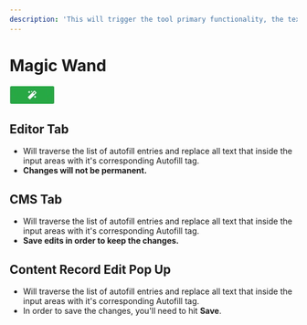 ```yaml
---
description: 'This will trigger the tool primary functionality, the text replacing.'
---
```


# Magic Wand

![Magic Wand Button](../images/Apply_autofills.jpg)

## Editor Tab

* Will traverse the list of autofill entries and replace all text that inside the input areas with it's corresponding Autofill tag.
* **Changes will not be permanent.**

## CMS Tab

* Will traverse the list of autofill entries and replace all text that inside the input areas with it's corresponding Autofill tag.
* **Save edits in order to keep the changes.**

## Content Record Edit Pop Up

* Will traverse the list of autofill entries and replace all text that inside the input areas with it's corresponding Autofill tag.
* In order to save the changes, you'll need to hit **Save**.

